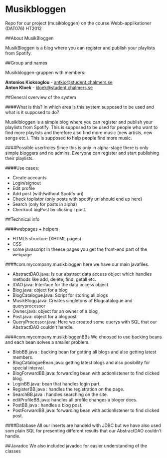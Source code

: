 Musikbloggen
============

Repo for our project (musikbloggen) on the course Webb-applikationer (DAT076) HT2012

##About MusikBloggen


MusikBloggen is a blog where you can register and publish your playlists from Spotify.

##Group and names

Musikbloggen-gruppen with members:

<b>Antonios Kioksoglou</b> - antkio@student.chalmers.se<br/>
<b>Anton Kloek</b> - kloek@student.chalmers.se


##General overview of the system

####What is this? In which area is this system supposed to be used and what is it supposed to do?

Musiklbloggen is a simple blog where you can register and publish your playlists from Spotify. This is supposed to be used for people
who want to find more playlists and therefore also find more music (new artists, new songs etc.). 
This is supposed to help people find more music.

####Possible user/roles
Since this is only in alpha-stage there is only simple bloggers and no admins. Everyone can register and start publishing their playlists.


####Use cases:

- Create accounts
- Login/signout
- Edit profile
- Add post (with/without Spotify uri)
- Check toplistor (only posts with spotify uri should end up here)
- Search (only for posts in alpha)
- Checkout bigPost by clicking i post.

##Technical info

####webpages + helpers
- HTML5 structure (XHTML pages)
- CSS
- some javascript
In theese pages you get the front-end part of the webpage

####com.mycompany.musikbloggen
here we have our main javafiles.

- AbstractDAO.java: Is our abstract data access object which handles methods like add, delete, find, getall etc.
- IDAO.java: Interface for the data access object
- Blog.java: object for a blog
- BlogCatalogue.java: Script for storing all blogs
- MusikBlogg.java: Creates singletons of Blogcatalogue and queryprocessor
- Owner.java: object for an owner of a blog
- Post.java: object for a blogpost
- QueryProcessor.java: Here we created some querys with SQL that our AbstractDAO couldn't handle.

####com.mycompany.musikbloggenBBs
We choosed to use backing beans and each bean solves a smaller problem.

- BlobBB.java : backing bean for getting all blogs and also getting latest members.
- BlogCatalogueBean.java: getting latest blogs and also posibility for special interval.
- BlogForwardBB.java: forwarding bean with actionlistener to find clicked blog.
- LoginBB.java: bean that handles login part.
- RegisterBB.java : handles the registration on the page.
- SearchBB.java : handles searching on the site.
- editProfileBB.java: handles all profile changes a bloger does.
- PostBB.java : handles a blog post.
- PostForwardBB.java: forwarding bean with actionlistener to find clicked post.

####Database
All our inserts are handeld with JDBC but we have also used som plain SQL for presenting different results that our
AbstractDAO couldn't handle.

##Javadoc
We also included javadoc for easier understanding of the classes

